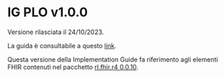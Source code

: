 # IG PLO v1.0.0
Versione rilasciata il 24/10/2023. 

La guida è consultabile a questo [link](https://simplifier.net/guide/regione-lombardia---fhir---occupazione-posti-letto?version=1.0.0).

Questa versione della Implementation Guide fa riferimento agli elementi FHIR contenuti nel pacchetto [rl.fhir.r4 0.0.10](https://simplifier.net/packages/rl.fhir.r4/0.0.10).
